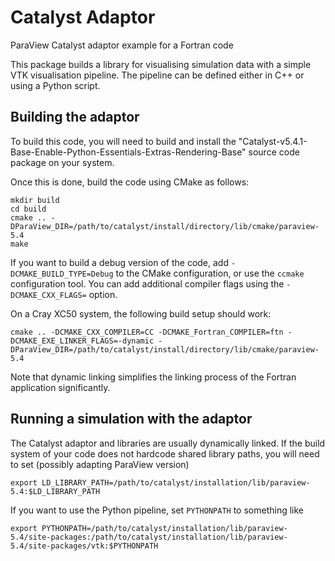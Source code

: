 # Catalyst Adaptor
ParaView Catalyst adaptor example for a Fortran code

This package builds a library for visualising simulation data with a simple VTK visualisation pipeline. The pipeline can be defined either in C++ or using a Python script.

## Building the adaptor

To build this code, you will need to build and install the "Catalyst-v5.4.1-Base-Enable-Python-Essentials-Extras-Rendering-Base" source code package on your system.

Once this is done, build the code using CMake as follows:
```
mkdir build
cd build
cmake .. -DParaView_DIR=/path/to/catalyst/install/directory/lib/cmake/paraview-5.4
make
```
If you want to build a debug version of the code, add ```-DCMAKE_BUILD_TYPE=Debug``` to the CMake configuration, or use the ```ccmake``` configuration tool. You can add additional compiler flags using the ```-DCMAKE_CXX_FLAGS=``` option.

On a Cray XC50 system, the following build setup should work:
```
cmake .. -DCMAKE_CXX_COMPILER=CC -DCMAKE_Fortran_COMPILER=ftn -DCMAKE_EXE_LINKER_FLAGS=-dynamic -DParaView_DIR=/path/to/catalyst/install/directory/lib/cmake/paraview-5.4
```
Note that dynamic linking simplifies the linking process of the Fortran application significantly.

## Running a simulation with the adaptor

The Catalyst adaptor and libraries are usually dynamically linked. If the build system of your code does not hardcode shared library paths, you will need to set (possibly adapting ParaView version)
```
export LD_LIBRARY_PATH=/path/to/catalyst/installation/lib/paraview-5.4:$LD_LIBRARY_PATH
```
If you want to use the Python pipeline, set ```PYTHONPATH``` to something like
```
export PYTHONPATH=/path/to/catalyst/installation/lib/paraview-5.4/site-packages:/path/to/catalyst/installation/lib/paraview-5.4/site-packages/vtk:$PYTHONPATH
```
